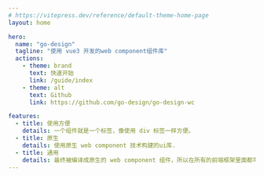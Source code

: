 ```yaml
---
# https://vitepress.dev/reference/default-theme-home-page
layout: home

hero:
  name: "go-design"
  tagline: "使用 vue3 开发的web component组件库"
  actions:
    - theme: brand
      text: 快速开始
      link: /guide/index
    - theme: alt
      text: Github
      link: https://github.com/go-design/go-design-wc

features:
  - title: 使用方便
    details: 一个组件就是一个标签，像使用 div 标签一样方便。
  - title: 原生
    details: 使用原生 web component 技术构建的ui库.
  - title: 通用
    details: 最终被编译成原生的 web component 组件，所以在所有的前端框架里面都可以使用。
---
```


